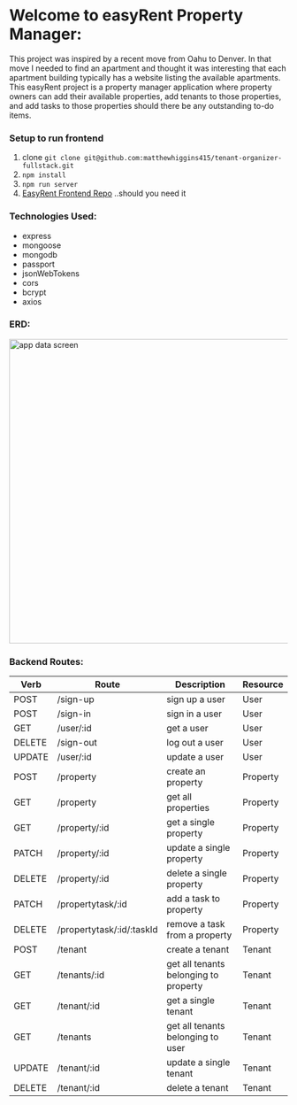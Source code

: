 # Welcome to easyRent Property Manager: 
This project was inspired by a recent move from Oahu to Denver. In that move I needed to find an apartment and thought it was interesting that each apartment building typically has a website listing the available apartments. This easyRent project is a property manager application where property owners can add their available properties, add tenants to those properties, and add tasks to those properties should there be any outstanding to-do items. 

### Setup to run frontend 
1. clone ``` git clone git@github.com:matthewhiggins415/tenant-organizer-fullstack.git ```
2. ``` npm install ```
3. ``` npm run server ```
4. [EasyRent Frontend Repo](https://github.com/matthewhiggins415/easyRentFrontEnd) ..should you need it

### Technologies Used: 
- express 
- mongoose
- mongodb
- passport 
- jsonWebTokens
- cors
- bcrypt
- axios

### ERD:
<img src="https://user-images.githubusercontent.com/67120920/160949246-d1070ab7-aaf8-431a-910c-144c33bc51d1.jpg" alt="app data screen" style="width:550px; height:auto; margin:0 auto;"/>


### Backend Routes:
| Verb      | Route                     | Description                                | Resource  |
| --------- | -------------             | -----------------------                    | --------  |
| POST      | /sign-up                  | sign up a user                             | User      |
| POST      | /sign-in                  | sign in a user                             | User      |
| GET       | /user/:id                 | get a user                                 | User      |
| DELETE    | /sign-out                 | log out a user                             | User      |
| UPDATE    | /user/:id                 | update a user                              | User      |
| POST      | /property                 | create an property                         | Property  |
| GET       | /property                 | get all properties                         | Property  | 
| GET       | /property/:id             | get a single property                      | Property  |
| PATCH     | /property/:id             | update a single property                   | Property  |
| DELETE    | /property/:id             | delete a single property                   | Property  |
| PATCH     | /propertytask/:id         | add a task to property                     | Property  | 
| DELETE    | /propertytask/:id/:taskId | remove a task from a property              | Property  | 
| POST      | /tenant                   | create a tenant                            | Tenant    |
| GET       | /tenants/:id              | get all tenants belonging to property      | Tenant    |
| GET       | /tenant/:id               | get a single tenant                        | Tenant    |
| GET       | /tenants                  | get all tenants belonging to user          | Tenant    |
| UPDATE    | /tenant/:id               | update a single tenant                     | Tenant    |
| DELETE    | /tenant/:id               | delete a tenant                            | Tenant    |



